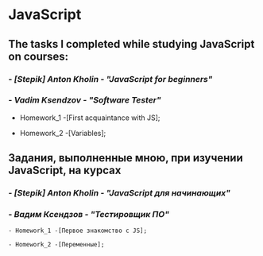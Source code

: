 # JavaScript
## **The tasks I completed while studying JavaScript on courses:**
### - ***[Stepik] Anton Kholin - "JavaScript for beginners"***
### - ***Vadim Ksendzov - "Software Tester"***

   - Homework_1 -[First acquaintance with JS];
   
   - Homework_2 -[Variables];

## **Задания, выполненные мною, при изучении JavaScript, на курсах**
### - ***[Stepik] Anton Kholin - "JavaScript для начинающих"***
### - ***Вадим Ксендзов - "Тестировщик ПО"***

    - Homework_1 -[Первое знакомство с JS];
    
    - Homework_2 -[Переменные];
   
